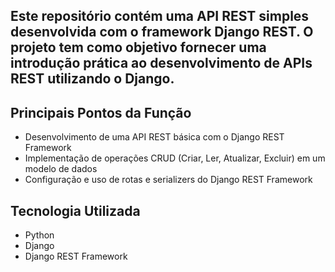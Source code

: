 ## Este repositório contém uma API REST simples desenvolvida com o framework Django REST. O projeto tem como objetivo fornecer uma introdução prática ao desenvolvimento de APIs REST utilizando o Django.

## Principais Pontos da Função
- Desenvolvimento de uma API REST básica com o Django REST Framework
- Implementação de operações CRUD (Criar, Ler, Atualizar, Excluir) em um modelo de dados
- Configuração e uso de rotas e serializers do Django REST Framework
## Tecnologia Utilizada
- Python
- Django
- Django REST Framework
